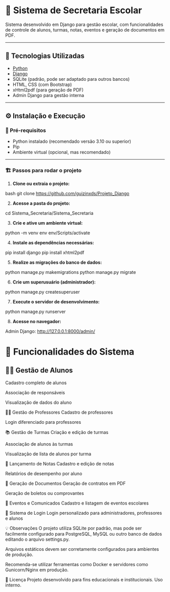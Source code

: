 # 📘 Sistema de Secretaria Escolar

Sistema desenvolvido em Django para gestão escolar, com funcionalidades de controle de alunos, turmas, notas, eventos e geração de documentos em PDF.

---

## 🚀 Tecnologias Utilizadas

- [Python](https://www.python.org/)
- [Django](https://www.djangoproject.com/)
- SQLite (padrão, pode ser adaptado para outros bancos)
- HTML, CSS (com Bootstrap)
- xHtml2pdf (para geração de PDF)
- Admin Django para gestão interna

---

## ⚙️ Instalação e Execução

### 🔧 Pré-requisitos

- Python instalado (recomendado versão 3.10 ou superior)
- Pip
- Ambiente virtual (opcional, mas recomendado)

---

### 🏗️ Passos para rodar o projeto

1. **Clone ou extraia o projeto:**

bash
git clone <https://github.com/guizinxds/Projeto_Django>

2. **Acesse a pasta do projeto:**

cd Sistema_Secretaria/Sistema_Secretaria


3. **Crie e ative um ambiente virtual:**

python -m venv env
env/Scripts/activate

4. **Instale as dependências necessárias:**

pip install django
pip install xhtml2pdf

5. **Realize as migrações do banco de dados:**

python manage.py makemigrations
python manage.py migrate

6. **Crie um superusuário (administrador):**

python manage.py createsuperuser

7. **Execute o servidor de desenvolvimento:**

python manage.py runserver

8. **Acesse no navegador:**

Admin Django: http://127.0.0.1:8000/admin/

# 🧠 Funcionalidades do Sistema
## 👩‍🎓 Gestão de Alunos
Cadastro completo de alunos

Associação de responsáveis

Visualização de dados do aluno

👨‍🏫 Gestão de Professores
Cadastro de professores

Login diferenciado para professores

📚 Gestão de Turmas
Criação e edição de turmas

Associação de alunos às turmas

Visualização de lista de alunos por turma

📝 Lançamento de Notas
Cadastro e edição de notas

Relatórios de desempenho por aluno

📑 Geração de Documentos
Geração de contratos em PDF

Geração de boletos ou comprovantes

📅 Eventos e Comunicados
Cadastro e listagem de eventos escolares

🔐 Sistema de Login
Login personalizado para administradores, professores e alunos

💡 Observações
O projeto utiliza SQLite por padrão, mas pode ser facilmente configurado para PostgreSQL, MySQL ou outro banco de dados editando o arquivo settings.py.

Arquivos estáticos devem ser corretamente configurados para ambientes de produção.

Recomenda-se utilizar ferramentas como Docker e servidores como Gunicorn/Nginx em produção.

📜 Licença
Projeto desenvolvido para fins educacionais e institucionais. Uso interno.


